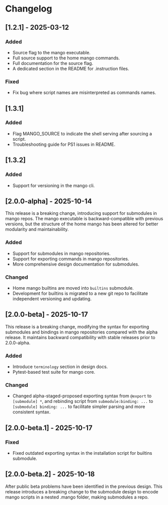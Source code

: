# Changelog

## [1.2.1] - 2025-03-12

### Added

- Source flag to the mango executable.
- Full source support to the home mango commands.
- Full documentation for the source flag.
- A dedicated section in the README for .instruction files.

### Fixed

- Fix bug where script names are misinterpreted as commands names.

## [1.3.1]

### Added

- Flag MANGO_SOURCE to indicate the shell serving after sourcing a script.
- Troubleshooting guide for PS1 issues in README.

## [1.3.2]

### Added

- Support for versioning in the mango cli.

## [2.0.0-alpha] - 2025-10-14

This release is a breaking change, introducing support for submodules in mango repos. The mango executable is backward-compatible with previous versions, but the structure of the home mango has been altered for better modularity and maintainability.

### Added

- Support for submodules in mango repositories.
- Support for exporting commands in mango repositories.
- More comprehensive design documentation for submodules.

### Changed

- Home mango builtins are moved into `builtins` submodule.
- Development for builtins is migrated to a new git repo to facilitate independent versioning and updating.

## [2.0.0-beta] - 2025-10-17

This release is a breaking change, modifying the syntax for exporting submodules and bindings in mango repositories compared with the alpha release. It maintains backward compatibility with stable releases prior to 2.0.0-alpha.

### Added

- Introduce `terminology` section in design docs.
- Pytest-based test suite for mango core.

### Changed

- Changed alpha-staged-proposed exporting syntax from `@export` to `[submodule] *`, and rebinding script from `submodule:binding: ...` to `[submodule] binding: ...` to facilitate simpler parsing and more consistent syntax.

## [2.0.0-beta.1] - 2025-10-17

### Fixed

- Fixed outdated exporting syntax in the installation script for builtins submodule.

## [2.0.0-beta.2] - 2025-10-18

After public beta problems have been identified in the previous design. This release introduces a breaking change to the submodule design to encode mango scripts in a nested .mango folder, making submodules a repo.